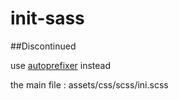 init-sass
=========

##Discontinued
 
use [autoprefixer](https://github.com/postcss/autoprefixer) instead

the main file : assets/css/scss/ini.scss 
